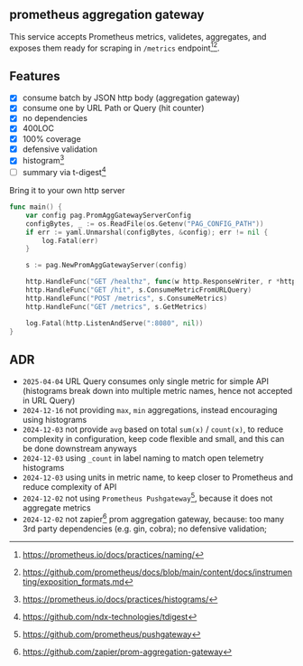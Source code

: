 ## prometheus aggregation gateway

This service accepts Prometheus metrics, validetes, aggregates, and exposes them ready for scraping in `/metrics` endpoint[^4][^5].

## Features

- [x] consume batch by JSON http body (aggregation gateway)
- [x] consume one by URL Path or Query (hit counter)
- [x] no dependencies
- [x] 400LOC
- [x] 100% coverage 
- [x] defensive validation
- [x] histogram[^3]
- [ ] summary via t-digest[^6]

Bring it to your own http server

```go
func main() {
	var config pag.PromAggGatewayServerConfig
	configBytes, _ := os.ReadFile(os.Getenv("PAG_CONFIG_PATH"))
	if err := yaml.Unmarshal(configBytes, &config); err != nil {
		log.Fatal(err)
	}

	s := pag.NewPromAggGatewayServer(config)

	http.HandleFunc("GET /healthz", func(w http.ResponseWriter, r *http.Request) { w.WriteHeader(http.StatusOK) })
	http.HandleFunc("GET /hit", s.ConsumeMetricFromURLQuery)
	http.HandleFunc("POST /metrics", s.ConsumeMetrics)
	http.HandleFunc("GET /metrics", s.GetMetrics)

	log.Fatal(http.ListenAndServe(":8080", nil))
}
```

## ADR

- `2025-04-04` URL Query consumes only single metric for simple API (histograms break down into multiple metric names, hence not accepted in URL Query)
- `2024-12-16` not providing `max`, `min` aggregations, instead encouraging using histograms
- `2024-12-03` not provide `avg` based on total `sum(x)` / `count(x)`, to reduce complexity in configuration, keep code flexible and small, and this can be done downstream anyways 
- `2024-12-03` using `_count` in label naming to match open telemetry histograms
- `2024-12-03` using units in metric name, to keep closer to Prometheus and reduce complexity of API
- `2024-12-02` not using `Prometheus Pushgateway`[^2], because it does not aggregate metrics
- `2024-12-02` not zapier[^1] prom aggregation gateway, because: too many 3rd party dependencies (e.g. gin, cobra); no defensive validation;

[^1]: https://github.com/zapier/prom-aggregation-gateway 
[^2]: https://github.com/prometheus/pushgateway
[^3]: https://prometheus.io/docs/practices/histograms/
[^4]: https://prometheus.io/docs/practices/naming/
[^5]: https://github.com/prometheus/docs/blob/main/content/docs/instrumenting/exposition_formats.md 
[^6]: https://github.com/ndx-technologies/tdigest
